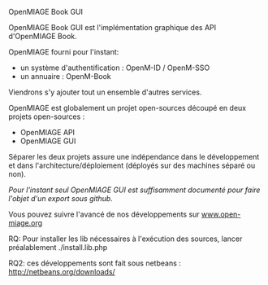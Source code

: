 OpenMIAGE Book GUI 

OpenMIAGE Book GUI est l'implémentation graphique des API d'OpenMIAGE Book.

OpenMIAGE fourni pour l'instant:
  * un système d'authentification : OpenM-ID / OpenM-SSO
  * un annuaire : OpenM-Book

Viendrons s'y ajouter tout un ensemble d'autres services.

OpenMIAGE est globalement un projet open-sources découpé en deux projets open-sources :
  * OpenMIAGE API
  * OpenMIAGE GUI

Séparer les deux projets assure une indépendance dans le développement et dans l'architecture/déploiement (déployés sur des machines séparé ou non).

_Pour l'instant seul OpenMIAGE GUI est suffisamment documenté pour faire l'objet d'un export sous github._

Vous pouvez suivre l'avancé de nos développements sur www.open-miage.org


RQ: Pour installer les lib nécessaires à l'exécution des sources, lancer préalablement ./install.lib.php

RQ2: ces développements sont fait sous netbeans : http://netbeans.org/downloads/
